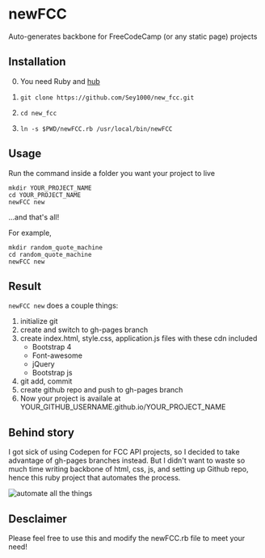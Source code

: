 # newFCC
Auto-generates backbone for FreeCodeCamp (or any static page) projects

## Installation
0. You need Ruby and [hub](https://hub.github.com/)

1. `git clone https://github.com/Sey1000/new_fcc.git`
2. `cd new_fcc`
3. `ln -s $PWD/newFCC.rb /usr/local/bin/newFCC`

## Usage
Run the command inside a folder you want your project to live  
```
mkdir YOUR_PROJECT_NAME
cd YOUR_PROJECT_NAME
newFCC new
```
...and that's all!  

For example,  
```
mkdir random_quote_machine
cd random_quote_machine 
newFCC new
```

## Result
`newFCC new` does a couple things:  
1. initialize git
2. create and switch to gh-pages branch
3. create index.html, style.css, application.js files with these cdn included
   - Bootstrap 4
   - Font-awesome
   - jQuery
   - Bootstrap js
4. git add, commit
5. create github repo and push to gh-pages branch
6. Now your project is availale at YOUR_GITHUB_USERNAME.github.io/YOUR_PROJECT_NAME

## Behind story
I got sick of using Codepen for FCC API projects, so I decided to take advantage of gh-pages branches instead. But I didn't want to waste so much time writing backbone of html, css, js, and setting up Github repo, hence this ruby project that automates the process.

![automate all the things](https://avatars2.githubusercontent.com/u/16477209?v=4&s=200)

## Desclaimer
Please feel free to use this and modify the newFCC.rb file to meet your need!
